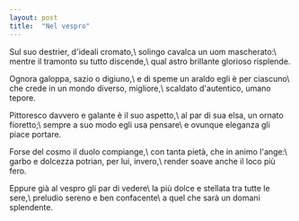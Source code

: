 ```yaml
---
layout: post
title:  "Nel vespro"
---
```


Sul suo destrier, d'ideali cromato,\\
solingo cavalca un uom mascherato:\\
mentre il tramonto su tutto discende,\\
qual astro brillante glorioso risplende.

Ognora galoppa, sazio o digiuno,\\
e di speme un araldo egli è per ciascuno\\
che crede in un mondo diverso, migliore,\\
scaldato d'autentico, umano tepore.

Pittoresco davvero e galante è il suo aspetto,\\
al par di sua elsa, un ornato fioretto;\\
sempre a suo modo egli usa pensare\\
e ovunque eleganza gli piace portare.

Forse del cosmo il duolo compiange,\\
con tanta pietà, che in animo l'ange:\\
garbo e dolcezza potrian, per lui, invero,\\
render soave anche il loco più fero.

Eppure già al vespro gli par di vedere\\
la più dolce e stellata tra tutte le sere,\\
preludio sereno e ben confacente\\
a quel che sarà un domani splendente.
